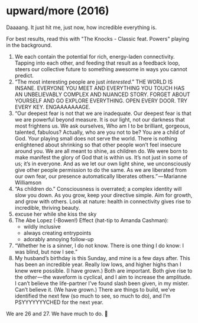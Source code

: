 # upward/more (2016)

Daaaang. It just hit me, just now, how incredible everything is.

For best results, read this with "The Knocks - Classic feat. Powers" playing in the background.

1. We each contain the potential for rich, energy-laden connectivity. Tapping into each other, and feeding that result as a feedback loop, steers our collective future to something awesome in ways you cannot predict.
2. “The most interesting people are just _interested_.” THE WORLD IS INSANE. EVERYONE YOU MEET AND EVERYTHING YOU TOUCH HAS AN UNBELIEVABLY COMPLEX AND NUANCED STORY. FORGET ABOUT YOURSELF AND GO EXPLORE EVERYTHING. OPEN EVERY DOOR. TRY EVERY KEY. ENGAAAAAAAGE.
3. “Our deepest fear is not that we are inadequate. Our deepest fear is that we are powerful beyond measure. It is our light, not our darkness that most frightens us. We ask ourselves, Who am I to be brilliant, gorgeous, talented, fabulous? Actually, who are you not to be? You are a child of God. Your playing small does not serve the world. There is nothing enlightened about shrinking so that other people won’t feel insecure around you. We are all meant to shine, as children do. We were born to make manifest the glory of God that is within us. It’s not just in some of us; it’s in everyone. And as we let our own light shine, we unconsciously give other people permission to do the same. As we are liberated from our own fear, our presence automatically liberates others.” — Marianne Williamson
4. “As children do.” Consciousness is overrated; a complex identity will slow you down. As you grow, keep your directive simple. Aim for growth, and grow with others. Look at nature: health in connectivity gives rise to incredible, thriving beauty.
5. excuse her while she kiss the sky
6. The Abe Lopez (-Bowen!) Effect (hat-tip to Amanda Cashman):
   - wildly inclusive‍‍
   - always creating entrypoints
   - adorably annoying follow-up
7. “Whether he is a sinner, I do not know. There is one thing I do know: I was blind, but now I see.”
8. My husband’s birthday is this Sunday, and mine is a few days after. This has been an incredible year. Really low lows, and higher highs than I knew were possible. (I have grown.) Both are important. Both give rise to the other — the waveform is cyclical, and I aim to increase the amplitude. I can’t believe the life-partner I’ve found slash been given, in my mister. Can’t believe it. (We have grown.) There are things to build, we’ve identified the next few (so much to see, so much to do), and I’m PSYYYYYYYCHED for the next year.

We are 26 and 27. We have much to do. 🐙
